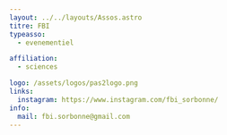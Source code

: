 ```yaml
---
layout: ../../layouts/Assos.astro
titre: FBI
typeasso:
  - evenementiel

affiliation:
  - sciences

logo: /assets/logos/pas2logo.png
links:
  instagram: https://www.instagram.com/fbi_sorbonne/
info:
  mail: fbi.sorbonne@gmail.com
---
```

